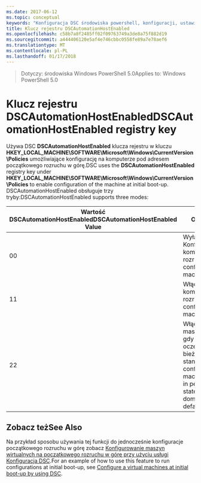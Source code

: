 ```yaml
---
ms.date: 2017-06-12
ms.topic: conceptual
keywords: "Konfiguracja DSC środowiska powershell, konfiguracji, ustawienia"
title: Klucz rejestru DSCAutomationHostEnabled
ms.openlocfilehash: c58b7a8f2485ff02f09763749a3de8a75f882d19
ms.sourcegitcommit: a444406120e5af4e746cbbc0558fe89a7e78aef6
ms.translationtype: MT
ms.contentlocale: pl-PL
ms.lasthandoff: 01/17/2018
---
```

><span data-ttu-id="51d02-103">Dotyczy: środowiska Windows PowerShell 5.0</span><span class="sxs-lookup"><span data-stu-id="51d02-103">Applies to: Windows PowerShell 5.0</span></span>

# <a name="dscautomationhostenabled-registry-key"></a><span data-ttu-id="51d02-104">Klucz rejestru DSCAutomationHostEnabled</span><span class="sxs-lookup"><span data-stu-id="51d02-104">DSCAutomationHostEnabled registry key</span></span>

<span data-ttu-id="51d02-105">Używa DSC **DSCAutomationHostEnabled** klucza rejestru w kluczu **HKEY_LOCAL_MACHINE\SOFTWARE\Microsoft\Windows\CurrentVersion\Policies** umożliwiające konfigurację na komputerze pod adresem początkowego rozruchu w górę.</span><span class="sxs-lookup"><span data-stu-id="51d02-105">DSC uses the **DSCAutomationHostEnabled** registry key under **HKEY_LOCAL_MACHINE\SOFTWARE\Microsoft\Windows\CurrentVersion\Policies** to enable configuration of the machine at initial boot-up.</span></span>
<span data-ttu-id="51d02-106">DSCAutomationHostEnabled obsługuje trzy tryby:</span><span class="sxs-lookup"><span data-stu-id="51d02-106">DSCAutomationHostEnabled supports three modes:</span></span>

|  <span data-ttu-id="51d02-107">Wartość DSCAutomationHostEnabled</span><span class="sxs-lookup"><span data-stu-id="51d02-107">DSCAutomationHostEnabled Value</span></span>  |  <span data-ttu-id="51d02-108">Opis</span><span class="sxs-lookup"><span data-stu-id="51d02-108">Description</span></span>   | 
|---|---| 
<span data-ttu-id="51d02-109">0</span><span class="sxs-lookup"><span data-stu-id="51d02-109">0</span></span> | <span data-ttu-id="51d02-110">Wyłącz Konfigurowanie komputera na rozruchowego.</span><span class="sxs-lookup"><span data-stu-id="51d02-110">Disable configuring the machine at boot-up.</span></span> |
<span data-ttu-id="51d02-111">1</span><span class="sxs-lookup"><span data-stu-id="51d02-111">1</span></span> | <span data-ttu-id="51d02-112">Włącz konfigurowanie komputera na rozruchowego.</span><span class="sxs-lookup"><span data-stu-id="51d02-112">Enable configuring the machine at boot-up.</span></span> |
<span data-ttu-id="51d02-113">2</span><span class="sxs-lookup"><span data-stu-id="51d02-113">2</span></span> | <span data-ttu-id="51d02-114">Włącz konfigurowanie maszyny tylko wtedy, gdy trwa DSC oczekujące lub bieżącego stanu.</span><span class="sxs-lookup"><span data-stu-id="51d02-114">Enable configuring the machine only if DSC is in pending or current state.</span></span> <span data-ttu-id="51d02-115">Jest to wartość domyślna.</span><span class="sxs-lookup"><span data-stu-id="51d02-115">This is the default value.</span></span> |

## <a name="see-also"></a><span data-ttu-id="51d02-116">Zobacz też</span><span class="sxs-lookup"><span data-stu-id="51d02-116">See Also</span></span>

<span data-ttu-id="51d02-117">Na przykład sposobu używania tej funkcji do jednocześnie konfiguracje początkowego rozruchu w górę zobacz [Konfigurowanie maszyn wirtualnych na początkowego rozruchu w górę przy użyciu usługi Konfiguracja DSC](bootstrapDsc.md).</span><span class="sxs-lookup"><span data-stu-id="51d02-117">For an example of how to use this feature to run configurations at initial boot-up, see [Configure a virtual machines at initial boot-up by using DSC](bootstrapDsc.md).</span></span>


